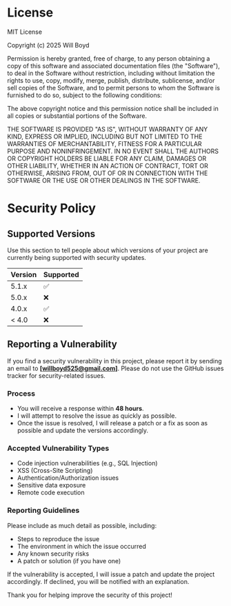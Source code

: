 # License
MIT License

Copyright (c) 2025 Will Boyd

Permission is hereby granted, free of charge, to any person obtaining a copy
of this software and associated documentation files (the "Software"), to deal
in the Software without restriction, including without limitation the rights
to use, copy, modify, merge, publish, distribute, sublicense, and/or sell
copies of the Software, and to permit persons to whom the Software is
furnished to do so, subject to the following conditions:

The above copyright notice and this permission notice shall be included in all
copies or substantial portions of the Software.

THE SOFTWARE IS PROVIDED "AS IS", WITHOUT WARRANTY OF ANY KIND, EXPRESS OR
IMPLIED, INCLUDING BUT NOT LIMITED TO THE WARRANTIES OF MERCHANTABILITY,
FITNESS FOR A PARTICULAR PURPOSE AND NONINFRINGEMENT. IN NO EVENT SHALL THE
AUTHORS OR COPYRIGHT HOLDERS BE LIABLE FOR ANY CLAIM, DAMAGES OR OTHER
LIABILITY, WHETHER IN AN ACTION OF CONTRACT, TORT OR OTHERWISE, ARISING FROM,
OUT OF OR IN CONNECTION WITH THE SOFTWARE OR THE USE OR OTHER DEALINGS IN THE
SOFTWARE.
# Security Policy

## Supported Versions

Use this section to tell people about which versions of your project are
currently being supported with security updates.

| Version | Supported          |
| ------- | ------------------ |
| 5.1.x   | :white_check_mark: |
| 5.0.x   | :x:                |
| 4.0.x   | :white_check_mark: |
| < 4.0   | :x:                |

## Reporting a Vulnerability

If you find a security vulnerability in this project, please report it by sending an email to **[willboyd525@gmail.com]**. Please do not use the GitHub issues tracker for security-related issues.

### Process
- You will receive a response within **48 hours**.
- I will attempt to resolve the issue as quickly as possible.
- Once the issue is resolved, I will release a patch or a fix as soon as possible and update the versions accordingly.

### Accepted Vulnerability Types
- Code injection vulnerabilities (e.g., SQL Injection)
- XSS (Cross-Site Scripting)
- Authentication/Authorization issues
- Sensitive data exposure
- Remote code execution

### Reporting Guidelines
Please include as much detail as possible, including:
- Steps to reproduce the issue
- The environment in which the issue occurred
- Any known security risks
- A patch or solution (if you have one)

If the vulnerability is accepted, I will issue a patch and update the project accordingly. If declined, you will be notified with an explanation.

Thank you for helping improve the security of this project!

